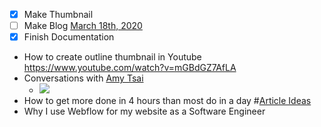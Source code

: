 - [x] Make Thumbnail
- [ ] Make Blog [March 18th, 2020](<March 18th, 2020.md>)
- [x] Finish Documentation
- How to create outline thumbnail in Youtube https://www.youtube.com/watch?v=mGBdGZ7AfLA
- Conversations with [Amy Tsai](<Amy Tsai.md>)
    - ![](https://firebasestorage.googleapis.com/v0/b/firescript-577a2.appspot.com/o/imgs%2Fapp%2Fandyjgao%2FNf0JtLU0K8?alt=media&token=41ecc2b1-9c6f-456d-b774-14986d7070e5)
- How to get more done in 4 hours than most do in a day #[Article Ideas](<Article Ideas.md>)
- Why I use Webflow for my website as a Software Engineer 
